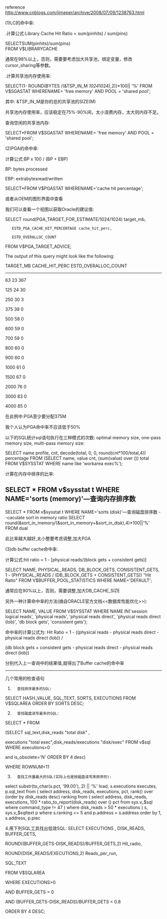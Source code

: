 reference  http://www.cnblogs.com/jimeper/archive/2008/07/09/1238763.html


 (1)LC的命中率:

.计算公式:Library Cache Hit Ratio = sum(pinhits) / sum(pins)

SELECTSUM(pinhits)/sum(pins)   
FROM V$LIBRARYCACHE

通常在98%以上，否则，需要要考虑加大共享池，绑定变量，修改cursor_sharing等参数。

.计算共享池内存使用率:

SELECT(1- ROUND(BYTES /(&TSP_IN_M *1024*1024),2))*100|| '%'
 FROM V$SGASTAT
 WHERENAME= 'free memory'
   AND POOL = 'shared pool';

其中: &TSP_IN_M是你的总的共享池的SIZE(M)

共享池内存使用率，应该稳定在75%-90%间，太小浪费内存，太大则内存不足。

查询空闲的共享池内存:

SELECT*FROM V$SGASTAT 
 WHERENAME= 'free memory'
   AND POOL = 'shared pool';

(2)PGA的命中率:

计算公式:BP x 100 / (BP + EBP)

BP: bytes processed

EBP: extrabytesread/written

SELECT*FROM V$PGASTAT WHERENAME='cache hit percentage';

或者从OEM的图形界面中查看

我们可以查看一个视图以获取Oracle的建议值:

SELECT round(PGA_TARGET_FOR_ESTIMATE/1024/1024) target_mb,

       ESTD_PGA_CACHE_HIT_PERCENTAGE cache_hit_perc,

       ESTD_OVERALLOC_COUNT

 FROM V$PGA_TARGET_ADVICE;

The output of this query might look like the following:

 TARGET_MB CACHE_HIT_PERC ESTD_OVERALLOC_COUNT

---------- -------------- --------------------

  63              23                   367

  125              24                    30

  250              30                     3

  375              39                     0

  500              58                     0

  600              59                     0

  700              59                     0

  800              60                     0

  900              60                     0

 1000              61                     0

 1500              67                     0

 2000              76                     0

 3000              83                     0

 4000              85                     0

在此例中:PGA至少要分配375M

我个人认为PGA命中率不应该低于50%

以下的SQL统计sql语句执行在三种模式的次数: optimal memory size, one-pass memory size, multi-pass memory size:

SELECT name profile, cnt, decode(total, 0, 0, round(cnt*100/total,4)) percentage
FROM (SELECT name, value cnt, (sum(value) over ()) total FROM V$SYSSTAT WHERE name like 'workarea exec%');



计算在内存中排序的比率:

SELECT * FROM v$sysstat t WHERE NAME='sorts (memory)'—查询内存排序数
--
SELECT * FROM v$sysstat t WHERE NAME='sorts (disk)'—查询磁盘排序数
--caculate sort in memory ratio
SELECT round(&sort_in_memory/(&sort_in_memory+&sort_in_disk),4)*100||'%' FROM dual

此比率越大越好,太小整要考虑调整,加大PGA

(3)db buffer cache命中率:

计算公式:hit ratio = 1 - [physical reads/(block gets + consistent gets)]

SELECT NAME, PHYSICAL_READS, DB_BLOCK_GETS, CONSISTENT_GETS,
      1 - (PHYSICAL_READS / (DB_BLOCK_GETS + CONSISTENT_GETS)) "Hit Ratio"
FROM V$BUFFER_POOL_STATISTICS
WHERE NAME='DEFAULT';

通常应在90%以上，否则，需要调整,加大DB_CACHE_SIZE

另外一种计算命中率的方法(摘自ORACLE官方文档<<数据库性能优化>>):

SELECT NAME, VALUE
 FROM V$SYSSTAT
 WHERE NAME IN('session logical reads', 
               'physical reads', 
               'physical reads direct',
               'physical reads direct (lob)', 
               'db block gets', 'consistent gets');

命中率的计算公式为: Hit Ratio = 1 - ((physical reads - physical reads direct - physical reads direct (lob)) /

(db block gets + consistent gets - physical reads direct - physical reads direct (lob))

分别代入上一查询中的结果值,就得出了Buffer cache的命中率

-----------------------------------------------------------------------------

几个常用的检查语句

1.       查找排序最多的SQL:

SELECT HASH_VALUE, SQL_TEXT, SORTS, EXECUTIONS
  FROM V$SQLAREA
 ORDER BY SORTS DESC;

2.       查找磁盘读写最多的SQL:

SELECT * FROM

(SELECT sql_text,disk_reads "total disk" ,

executions "total exec",disk_reads/executions "disk/exec" FROM v$sql WHERE executions>0

and is_obsolete='N' ORDER BY 4 desc)

WHERE ROWNUM<11

3.       查找工作量最大的SQL(实际上也是按磁盘读写来排序的):

select
substr(to_char(s.pct, '99.00'), 2) || '%' load,
s.executions executes,
p.sql_text
from
( 
select
address,
disk_reads,
executions,
pct,
rank() over (order by disk_reads desc) ranking
from
(
select
address,
disk_reads,
executions,
100 * ratio_to_report(disk_reads) over () pct
from
sys.v_$sql
where
command_type != 47
)
where
disk_reads > 50 * executions
) s,
sys.v_$sqltext p
where
s.ranking <= 5 and
p.address = s.address
order by
1, s.address, p.piec

 4.用下列SQL工具找出低效SQL: 
SELECT EXECUTIONS , DISK_READS, BUFFER_GETS, 

ROUND((BUFFER_GETS-DISK_READS)/BUFFER_GETS,2) Hit_radio, 

ROUND(DISK_READS/EXECUTIONS,2) Reads_per_run, 

SQL_TEXT 

FROM V$SQLAREA 

WHERE EXECUTIONS>0 

AND BUFFER_GETS > 0 

AND (BUFFER_GETS-DISK_READS)/BUFFER_GETS < 0.8 

ORDER BY 4 DESC;


